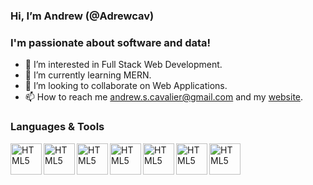 ### Hi, I’m Andrew (@Adrewcav)

### I'm passionate about software and data!
- 👀 I’m interested in Full Stack Web Development.
- 🌱 I’m currently learning MERN. 
- 💞️ I’m looking to collaborate on Web Applications. 
- 📫 How to reach me andrew.s.cavalier@gmail.com and my [website](https://www.andrewscavalier.com/).

<!---
Adrewcav/Adrewcav is a ✨ special ✨ repository because its `README.md` (this file) appears on your GitHub profile.
You can click the Preview link to take a look at your changes.
--->
### Languages & Tools 
 <img align="left" alt="HTML5" width="50px" src="https://cdn.jsdelivr.net/gh/devicons/devicon/icons/r/r-original.svg" />
 <img align="left" alt="HTML5" width="50px" src="https://cdn.jsdelivr.net/gh/devicons/devicon/icons/python/python-original-wordmark.svg" />
 <img align="left" alt="HTML5" width="50px" src="https://cdn.jsdelivr.net/gh/devicons/devicon/icons/jupyter/jupyter-original-wordmark.svg" />

 <img align="left" alt="HTML5" width="50px" src="https://cdn.jsdelivr.net/gh/devicons/devicon/icons/html5/html5-original.svg" />
 <img align="left" alt="HTML5" width="50px" src="https://cdn.jsdelivr.net/gh/devicons/devicon/icons/css3/css3-original.svg" />
 <img align="left" alt="HTML5" width="50px" src="https://cdn.jsdelivr.net/gh/devicons/devicon/icons/javascript/javascript-original.svg" />
 
 <img align="left" alt="HTML5" width="50px" src="https://cdn.jsdelivr.net/gh/devicons/devicon/icons/aftereffects/aftereffects-original.svg" />
